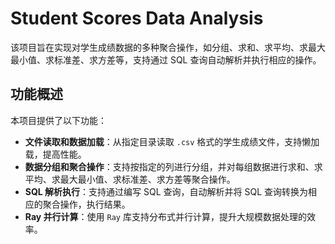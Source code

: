 # Student Scores Data Analysis

该项目旨在实现对学生成绩数据的多种聚合操作，如分组、求和、求平均、求最大最小值、求标准差、求方差等，支持通过 SQL
查询自动解析并执行相应的操作。

## 功能概述

本项目提供了以下功能：

- **文件读取和数据加载**：从指定目录读取 `.csv` 格式的学生成绩文件，支持懒加载，提高性能。
- **数据分组和聚合操作**：支持按指定的列进行分组，并对每组数据进行求和、求平均、求最大最小值、求标准差、求方差等聚合操作。
- **SQL 解析执行**：支持通过编写 SQL 查询，自动解析并将 SQL 查询转换为相应的聚合操作，执行结果。
- **Ray 并行计算**：使用 `Ray` 库支持分布式并行计算，提升大规模数据处理的效率。

